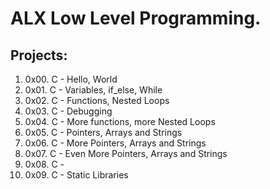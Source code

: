 # ALX Low Level Programming.
## Projects:
1. 0x00. C - Hello, World
2. 0x01. C - Variables, if_else, While
3. 0x02. C - Functions, Nested Loops
4. 0x03. C - Debugging
5. 0x04. C - More functions, more Nested Loops
6. 0x05. C - Pointers, Arrays and Strings
7. 0x06. C - More Pointers, Arrays and Strings
8. 0x07. C - Even More Pointers, Arrays and Strings
9. 0x08. C -
10. 0x09. C - Static Libraries

